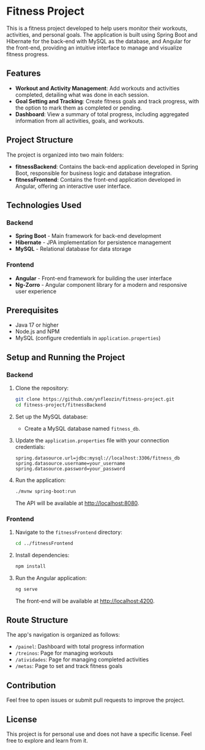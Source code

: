 # Fitness Project

This is a fitness project developed to help users monitor their workouts, activities, and personal goals. The application is built using Spring Boot and Hibernate for the back-end with MySQL as the database, and Angular for the front-end, providing an intuitive interface to manage and visualize fitness progress.

## Features
- **Workout and Activity Management**: Add workouts and activities completed, detailing what was done in each session.
- **Goal Setting and Tracking**: Create fitness goals and track progress, with the option to mark them as completed or pending.
- **Dashboard**: View a summary of total progress, including aggregated information from all activities, goals, and workouts.

## Project Structure
The project is organized into two main folders:

- **fitnessBackend**: Contains the back-end application developed in Spring Boot, responsible for business logic and database integration.
- **fitnessFrontend**: Contains the front-end application developed in Angular, offering an interactive user interface.

## Technologies Used

### Backend
- **Spring Boot** - Main framework for back-end development
- **Hibernate** - JPA implementation for persistence management
- **MySQL** - Relational database for data storage

### Frontend
- **Angular** - Front-end framework for building the user interface
- **Ng-Zorro** - Angular component library for a modern and responsive user experience

## Prerequisites
- Java 17 or higher
- Node.js and NPM
- MySQL (configure credentials in `application.properties`)

## Setup and Running the Project

### Backend
1. Clone the repository:
    ```bash
    git clone https://github.com/ynfleozin/fitness-project.git
    cd fitness-project/fitnessBackend
    ```

2. Set up the MySQL database:
    - Create a MySQL database named `fitness_db`.

3. Update the `application.properties` file with your connection credentials:
    ```properties
    spring.datasource.url=jdbc:mysql://localhost:3306/fitness_db
    spring.datasource.username=your_username
    spring.datasource.password=your_password
    ```

4. Run the application:
    ```bash
    ./mvnw spring-boot:run
    ```

   The API will be available at [http://localhost:8080](http://localhost:8080).

### Frontend
1. Navigate to the `fitnessFrontend` directory:
    ```bash
    cd ../fitnessFrontend
    ```

2. Install dependencies:
    ```bash
    npm install
    ```

3. Run the Angular application:
    ```bash
    ng serve
    ```

   The front-end will be available at [http://localhost:4200](http://localhost:4200).

## Route Structure
The app's navigation is organized as follows:

- `/painel`: Dashboard with total progress information
- `/treinos`: Page for managing workouts
- `/atividades`: Page for managing completed activities
- `/metas`: Page to set and track fitness goals

## Contribution
Feel free to open issues or submit pull requests to improve the project.

## License
This project is for personal use and does not have a specific license. Feel free to explore and learn from it.
